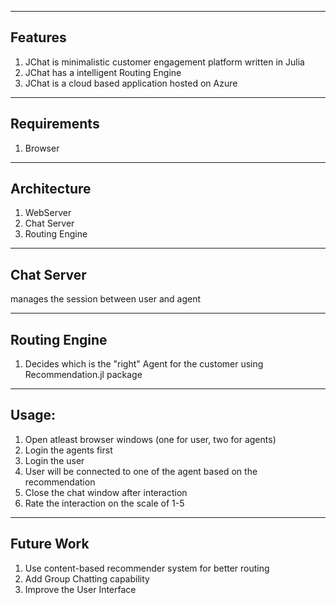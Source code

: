 
--------
Features
--------

1) JChat is minimalistic customer engagement platform written in Julia
2) JChat has a intelligent Routing Engine
3) JChat is a cloud based application hosted on Azure

------------
Requirements
------------
1) Browser


------------
Architecture
------------
1) WebServer
2) Chat Server
3) Routing Engine

-----------
Chat Server
-----------
manages the session between user and agent

--------------
Routing Engine
--------------
1) Decides which is the "right" Agent for the customer using Recommendation.jl package

-----
Usage:
-----

1) Open atleast browser windows (one for user, two for agents)
2) Login the agents first
3) Login the user
4) User will be connected to one of the agent based on the recommendation
5) Close the chat window after interaction
6) Rate the interaction on the scale of 1-5


-----------
Future Work
-----------
1) Use content-based recommender system for better routing
2) Add Group Chatting capability
3) Improve the User Interface



